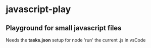 # javascript-play

## Playground for small javascript files

Needs the **tasks.json** setup for node 'run' the current .js in vsCode
